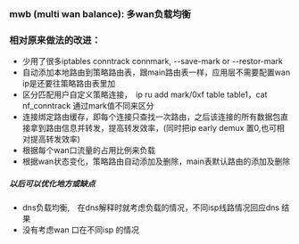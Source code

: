 ### mwb  (multi wan balance): 多wan负载均衡

### 相对原来做法的改进：

+ 少用了很多iptables conntrack connmark, --save-mark or --restor-mark
+ 自动添加本地路由到策略路由表，跟main路由表一样，应用层不需要配置wan ip是还要往策略路由表里加
+ 区分匹配用户自定义策略连接，　ip ru add mark/0xf table table1，cat nf_conntrack 通过mark值不同来区分
+ 连接绑定路由缓存，即每个连接只查找一次路由，之后该连接的所有数据包直接拿到路由信息并转发，提高转发效率，(同时把ip early demux 置0,也可相对提高转发效率) 
+ 根据每个wan口流量的占用比例来负载
+ 根据wan状态变化，策略路由自动添加及删除，main表默认路由的添加及删除



##### 以后可以优化地方或缺点

+  dns负载均衡,　在dns解释时就考虑负载的情况，不同isp线路情况回应dns 结果
+ 没有考虑wan 口在不同isp 的情况
